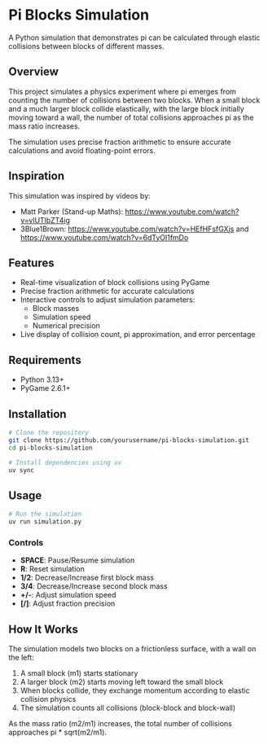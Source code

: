 # Pi Blocks Simulation

A Python simulation that demonstrates pi can be calculated through elastic collisions between blocks of different masses.

## Overview

This project simulates a physics experiment where pi emerges from counting the number of collisions between two blocks. When a small block and a much larger block collide elastically, with the large block initially moving toward a wall, the number of total collisions approaches pi as the mass ratio increases.

The simulation uses precise fraction arithmetic to ensure accurate calculations and avoid floating-point errors.

## Inspiration

This simulation was inspired by videos by:

-   Matt Parker (Stand-up Maths): https://www.youtube.com/watch?v=vlUTlbZT4ig
-   3Blue1Brown: https://www.youtube.com/watch?v=HEfHFsfGXjs and https://www.youtube.com/watch?v=6dTyOl1fmDo

## Features

-   Real-time visualization of block collisions using PyGame
-   Precise fraction arithmetic for accurate calculations
-   Interactive controls to adjust simulation parameters:
    -   Block masses
    -   Simulation speed
    -   Numerical precision
-   Live display of collision count, pi approximation, and error percentage

## Requirements

-   Python 3.13+
-   PyGame 2.6.1+

## Installation

```bash
# Clone the repository
git clone https://github.com/yourusername/pi-blocks-simulation.git
cd pi-blocks-simulation

# Install dependencies using uv
uv sync
```

## Usage

```bash
# Run the simulation
uv run simulation.py
```

### Controls

-   **SPACE**: Pause/Resume simulation
-   **R**: Reset simulation
-   **1/2**: Decrease/Increase first block mass
-   **3/4**: Decrease/Increase second block mass
-   **+/-**: Adjust simulation speed
-   **[/]**: Adjust fraction precision

## How It Works

The simulation models two blocks on a frictionless surface, with a wall on the left:

1. A small block (m1) starts stationary
2. A larger block (m2) starts moving left toward the small block
3. When blocks collide, they exchange momentum according to elastic collision physics
4. The simulation counts all collisions (block-block and block-wall)

As the mass ratio (m2/m1) increases, the total number of collisions approaches pi \* sqrt(m2/m1).
